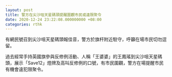 ```yaml
---
layout: post
title: 警方在尖沙咀天星碼頭提醒圍觀市民或違限聚令
date: 2020-12-24 23:22:08.000000000 +08:00
categories: rthk
---
```


有網民號召到尖沙咀天星碼頭報佳音，警方於旗杆附近駐守，呼籲在場市民切勿逗留。

過去經常手持英國旗參與反修例活動、人稱「王婆婆」的王鳳瑤到尖沙咀天星碼頭，展示「Save12」燈牌及高叫反修例的口號，有市民圍觀，警方在場提醒市民有機會違犯限聚令。
